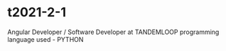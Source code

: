 # t2021-2-1
Angular Developer / Software Developer at TANDEMLOOP
programming language used - PYTHON

